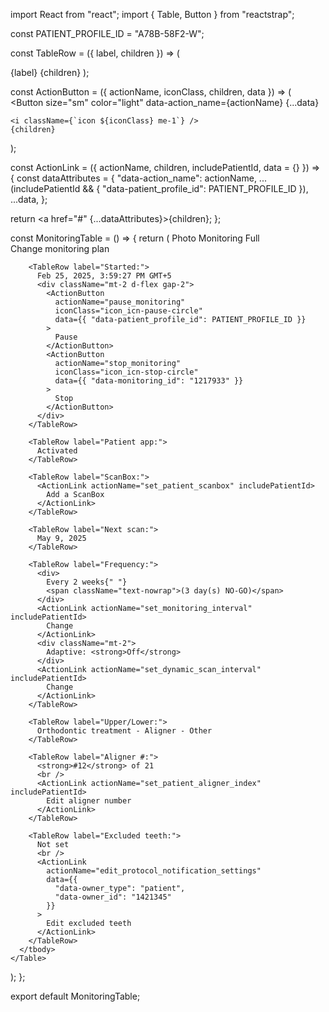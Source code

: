 import React from "react";
import { Table, Button } from "reactstrap";

const PATIENT_PROFILE_ID = "A78B-58F2-W";

const TableRow = ({ label, children }) => (
  <tr>
    <th>{label}</th>
    <td>{children}</td>
  </tr>
);

const ActionButton = ({ actionName, iconClass, children, data }) => (
  <Button
    size="sm"
    color="light"
    data-action_name={actionName}
    {...data}
  >
    <i className={`icon ${iconClass} me-1`} />
    {children}
  </Button>
);

const ActionLink = ({ actionName, children, includePatientId, data = {} }) => {
  const dataAttributes = {
    "data-action_name": actionName,
    ...(includePatientId && { "data-patient_profile_id": PATIENT_PROFILE_ID }),
    ...data,
  };

  return <a href="#" {...dataAttributes}>{children}</a>;
};

const MonitoringTable = () => {
  return (
    <Table bordered>
      <tbody>
        <TableRow label="Plan:">
          Photo Monitoring Full
          <br />
          <ActionLink actionName="convert_patient_protocol_and_monitoring" includePatientId>
            Change monitoring plan
          </ActionLink>
        </TableRow>

        <TableRow label="Started:">
          Feb 25, 2025, 3:59:27 PM GMT+5
          <div className="mt-2 d-flex gap-2">
            <ActionButton
              actionName="pause_monitoring"
              iconClass="icon_icn-pause-circle"
              data={{ "data-patient_profile_id": PATIENT_PROFILE_ID }}
            >
              Pause
            </ActionButton>
            <ActionButton
              actionName="stop_monitoring"
              iconClass="icon_icn-stop-circle"
              data={{ "data-monitoring_id": "1217933" }}
            >
              Stop
            </ActionButton>
          </div>
        </TableRow>

        <TableRow label="Patient app:">
          Activated
        </TableRow>

        <TableRow label="ScanBox:">
          <ActionLink actionName="set_patient_scanbox" includePatientId>
            Add a ScanBox
          </ActionLink>
        </TableRow>

        <TableRow label="Next scan:">
          May 9, 2025
        </TableRow>

        <TableRow label="Frequency:">
          <div>
            Every 2 weeks{" "}
            <span className="text-nowrap">(3 day(s) NO-GO)</span>
          </div>
          <ActionLink actionName="set_monitoring_interval" includePatientId>
            Change
          </ActionLink>
          <div className="mt-2">
            Adaptive: <strong>Off</strong>
          </div>
          <ActionLink actionName="set_dynamic_scan_interval" includePatientId>
            Change
          </ActionLink>
        </TableRow>

        <TableRow label="Upper/Lower:">
          Orthodontic treatment - Aligner - Other
        </TableRow>

        <TableRow label="Aligner #:">
          <strong>#12</strong> of 21
          <br />
          <ActionLink actionName="set_patient_aligner_index" includePatientId>
            Edit aligner number
          </ActionLink>
        </TableRow>

        <TableRow label="Excluded teeth:">
          Not set
          <br />
          <ActionLink
            actionName="edit_protocol_notification_settings"
            data={{
              "data-owner_type": "patient",
              "data-owner_id": "1421345"
            }}
          >
            Edit excluded teeth
          </ActionLink>
        </TableRow>
      </tbody>
    </Table>
  );
};

export default MonitoringTable;